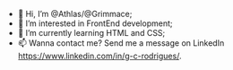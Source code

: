 - 👋 Hi, I’m @Athlas/@Grimmace;
- 👀 I’m interested in FrontEnd development;
- 🌱 I’m currently learning HTML and CSS;
- 📫 Wanna contact me? Send me a message on LinkedIn https://www.linkedin.com/in/g-c-rodrigues/.

<!---
Athla/Athla is a ✨ special ✨ repository because its `README.md` (this file) appears on your GitHub profile.
You can click the Preview link to take a look at your changes.
--->

